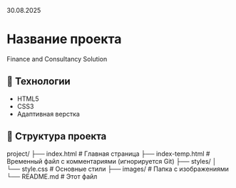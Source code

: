30.08.2025

# Название проекта

Finance and Consultancy Solution


## 🚀 Технологии

- HTML5
- CSS3
- Адаптивная верстка

## 📁 Структура проекта

project/
├── index.html # Главная страница
├── index-temp.html # Временный файл с комментариями (игнорируется Git)
├── styles/
│ └── style.css # Основные стили
├── images/ # Папка с изображениями
└── README.md # Этот файл







